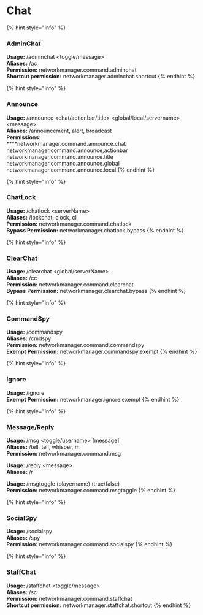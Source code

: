 # Chat

{% hint style="info" %}
### &#x20;**AdminChat**

**Usage:** /adminchat \<toggle/message>\
**Aliases:** /ac\
**Permission:** networkmanager.command.adminchat\
**Shortcut permission:** networkmanager.adminchat.shortcut
{% endhint %}

{% hint style="info" %}
### &#x20;**Announce**

**Usage:** /announce \<chat/actionbar/title> \<global/local/servername> \<message>\
**Aliases:** /announcement, alert, broadcast\
**Permissions:** \
****networkmanager.command.announce.chat\
networkmanager.command.announce,actionbar\
networkmanager.command.announce.title\
networkmanager.command.announce.global\
networkmanager.command.announce.local
{% endhint %}

{% hint style="info" %}
### &#x20;**ChatLock**

**Usage:** /chatlock \<serverName>\
**Aliases:** /lockchat, clock, cl\
**Permission:** networkmanager.command.chatlock\
**Bypass Permission:** networkmanager.chatlock.bypass
{% endhint %}

{% hint style="info" %}
### &#x20;**ClearChat**

**Usage:** /clearchat \<global/serverName>\
**Aliases:** /cc\
**Permission:** networkmanager.command.clearchat\
**Bypass** P**ermission:** networkmanager.clearchat.bypass
{% endhint %}

{% hint style="info" %}
### &#x20;**CommandSpy**

**Usage:** /commandspy\
**Aliases:** /cmdspy\
**Permission:** networkmanager.command.commandspy\
**Exempt Permission:** networkmanager.commandspy.exempt
{% endhint %}

{% hint style="info" %}
### &#x20;**Ignore**

**Usage:** /ignore\
**Exempt Permission:** networkmanager.ignore.exempt
{% endhint %}

{% hint style="info" %}
### &#x20;**Message/Reply**

**Usage:** /msg \<toggle/username> \[message]\
**Aliases:** /tell, tell, whisper, m\
**Permission:** networkmanager.command.msg

**Usage:** /reply \<message>\
**Aliases:** /r

**Usage:** /msgtoggle (playername) (true/false)\
**Permission:** networkmanager.command.msgtoggle
{% endhint %}

{% hint style="info" %}
### &#x20;**SocialSpy**

**Usage:** /socialspy \
**Aliases:** /spy\
**Permission:** networkmanager.command.socialspy
{% endhint %}

{% hint style="info" %}
### &#x20;**StaffChat**

**Usage:** /staffchat \<toggle/message>\
**Aliases:** /sc\
**Permission:** networkmanager.command.staffchat\
**Shortcut permission:** networkmanager.staffchat.shortcut
{% endhint %}
